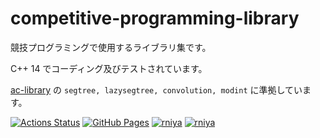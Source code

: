 # competitive-programming-library

競技プログラミングで使用するライブラリ集です。

C++ 14 でコーディング及びテストされています。

[ac-library](https://github.com/atcoder/ac-library) の `segtree, lazysegtree, convolution, modint` に準拠しています。

[![Actions Status](https://github.com/rniya/competitive-programming-library/workflows/verify/badge.svg)](https://github.com/rniya/competitive-programming-library/actions)
[![GitHub Pages](https://img.shields.io/static/v1?label=GitHub+Pages&message=+&color=brightgreen&logo=github)](https://rniya.github.io/competitive-programming-library/)
[![rniya](https://img.shields.io/endpoint?url=https%3A%2F%2Fatcoder-badges.now.sh%2Fapi%2Fatcoder%2Fjson%2Frniya)](https://atcoder.jp/users/rniya)
[![rniya](https://img.shields.io/endpoint?url=https%3A%2F%2Fatcoder-badges.now.sh%2Fapi%2Fcodeforces%2Fjson%2Frniya)](https://codeforces.com/profile/rniya)